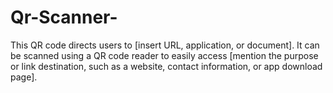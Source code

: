 # Qr-Scanner-
This QR code directs users to [insert URL, application, or document]. It can be scanned using a QR code reader to easily access [mention the purpose or link destination, such as a website, contact information, or app download page].
